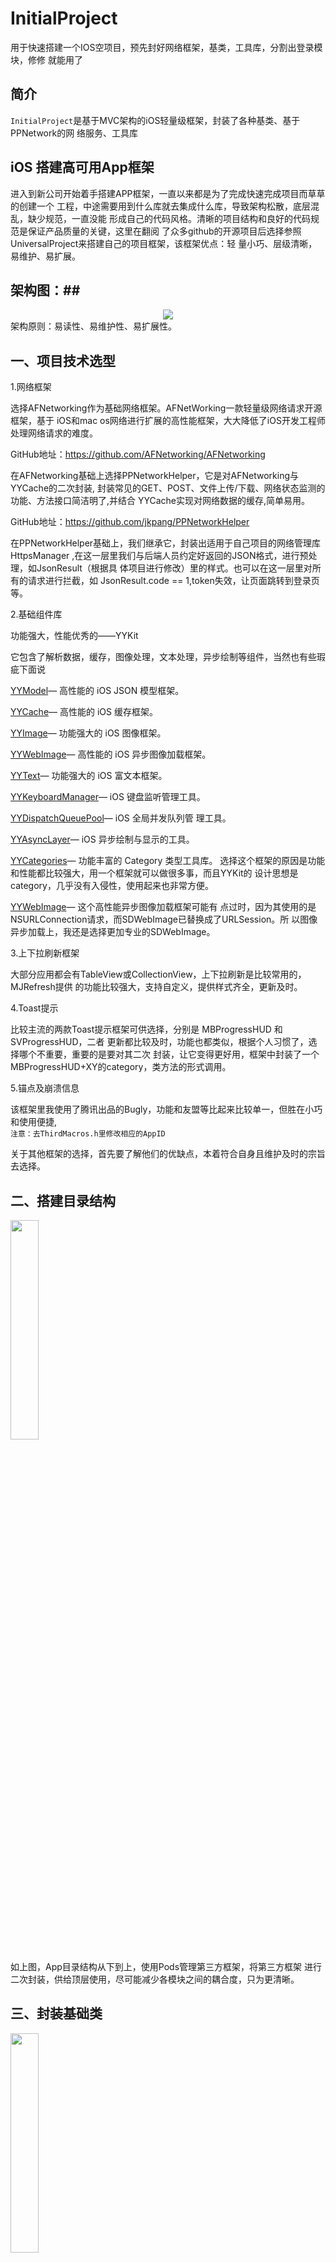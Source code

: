# InitialProject #
用于快速搭建一个IOS空项目，预先封好网络框架，基类，工具库，分割出登录模块，修修
就能用了

## 简介 ##
`InitialProject`是基于MVC架构的iOS轻量级框架，封装了各种基类、基于PPNetwork的网
络服务、工具库

## iOS 搭建高可用App框架 ##

进入到新公司开始着手搭建APP框架，一直以来都是为了完成快速完成项目而草草的创建一个
工程，中途需要用到什么库就去集成什么库，导致架构松散，底层混乱，缺少规范，一直没能
形成自己的代码风格。清晰的项目结构和良好的代码规范是保证产品质量的关键，这里在翻阅
了众多github的开源项目后选择参照UniversalProject来搭建自己的项目框架，该框架优点：轻
量小巧、层级清晰，易维护、易扩展。

## 架构图：##

<div align=center><img src="http://git.zhiqi.cn/junjie/images/raw/master/jiagoutu.png"/></div>
架构原则：易读性、易维护性、易扩展性。  


## 一、项目技术选型 ##

1.网络框架

选择AFNetworking作为基础网络框架。AFNetWorking一款轻量级网络请求开源框架，基于
iOS和mac os网络进行扩展的高性能框架，大大降低了iOS开发工程师处理网络请求的难度。

GitHub地址：https://github.com/AFNetworking/AFNetworking

在AFNetworking基础上选择PPNetworkHelper，它是对AFNetworking与YYCache的二次封装,
封装常见的GET、POST、文件上传/下载、网络状态监测的功能、方法接口简洁明了,并结合
YYCache实现对网络数据的缓存,简单易用。

GitHub地址：https://github.com/jkpang/PPNetworkHelper

在PPNetworkHelper基础上，我们继承它，封装出适用于自己项目的网络管理库HttpsManager
,在这一层里我们与后端人员约定好返回的JSON格式，进行预处理，如JsonResult（根据具
体项目进行修改）里的样式。也可以在这一层里对所有的请求进行拦截，如
JsonResult.code == 1,token失效，让页面跳转到登录页等。

2.基础组件库

功能强大，性能优秀的——YYKit  

它包含了解析数据，缓存，图像处理，文本处理，异步绘制等组件，当然也有些瑕疵下面说

<a href="https://github.com/ibireme/YYModel" target
="_blank" rel="nofollow">YYModel</a>— 高性能的 iOS JSON 模型框架。

<a href="https://github.com/ibireme/YYCache" target=
"_blank" rel="nofollow">YYCache</a>— 高性能的 iOS 缓存框架。

<a href="https://github.com/ibireme/YYImage" target=
"_blank" rel="nofollow">YYImage</a>— 功能强大的 iOS 图像框架。

<a href="https://github.com/ibireme/YYWebImage" 
target="_blank" rel="nofollow">YYWebImage</a>— 高性能的 iOS 异步图像加载框架。

<a href="https://github.com/ibireme/YYText" target
="_blank" rel="nofollow">YYText</a>— 功能强大的 iOS 富文本框架。

<a href="https://github.com/ibireme/YYKeyboardManager"
target="_blank" rel="nofollow">YYKeyboardManager</a>— iOS 键盘监听管理工具。

<a href="https://github.com/ibireme/YYDispatchQueue
Pool" target="_blank" rel="nofollow">YYDispatchQueuePool</a>— iOS 全局并发队列管
理工具。

<a href="https://github.com/ibireme/YYAsyncLayer" 
target="_blank" rel="nofollow">YYAsyncLayer</a>— iOS 异步绘制与显示的工具。

<a href="https://github.com/ibireme/YYCategories" 
target="_blank" rel="nofollow">YYCategories</a>— 功能丰富的 Category 类型工具库。
选择这个框架的原因是功能和性能都比较强大，用一个框架就可以做很多事，而且YYKit的
设计思想是category，几乎没有入侵性，使用起来也非常方便。

<a href="https://github.com/ibireme/YYWebImage" 
target="_blank" rel="nofollow">YYWebImage</a>— 这个高性能异步图像加载框架可能有
点过时，因为其使用的是NSURLConnection请求，而SDWebImage已替换成了URLSession。所
以图像异步加载上，我还是选择更加专业的SDWebImage。

3.上下拉刷新框架

大部分应用都会有TableView或CollectionView，上下拉刷新是比较常用的，MJRefresh提供
的功能比较强大，支持自定义，提供样式齐全，更新及时。

4.Toast提示

比较主流的两款Toast提示框架可供选择，分别是 MBProgressHUD 和 SVProgressHUD，二者
更新都比较及时，功能也都类似，根据个人习惯了，选择哪个不重要，重要的是要对其二次
封装，让它变得更好用，框架中封装了一个MBProgressHUD+XY的category，类方法的形式调用。

5.锚点及崩溃信息

该框架里我使用了腾讯出品的Bugly，功能和友盟等比起来比较单一，但胜在小巧和使用便捷,  
`注意：去ThirdMacros.h里修改相应的AppID`

关于其他框架的选择，首先要了解他们的优缺点，本着符合自身且维护及时的宗旨去选择。

## 二、搭建目录结构 ##
<img src="http://git.zhiqi.cn/junjie/images/raw/master/mulujiegou.jpeg"  width="30%"/>

如上图，App目录结构从下到上，使用Pods管理第三方框架，将第三方框架
进行二次封装，供给顶层使用，尽可能减少各模块之间的耦合度，只为更清晰。

## 三、封装基础类 ##

<img src="http://git.zhiqi.cn/junjie/images/raw/master/appDelegate.jpg"  width="30%"/>


1.AppDelegate是应用的代理，应用级的事件都委托它处理，为了利于阅读和维护新增了一
个AppDelegate+AppService类别，用来处理生命周期之外的业务，AppDelegate作为事件入
口，具体实现直接调用类别里的方法。
***


<img src="http://git.zhiqi.cn/junjie/images/raw/master/modules.png"  width="30%"/>


2.Modules包含了应用内的功能模块，根据底部Tab栏划分并关联实体文件夹，
每个模块内使用的是MVC模式，因为标准的MVC模式会导致Controller文件代码太过于庞大
所以我们增加Service层，用于封装Controller数据请求的代码。
***


<img src="http://git.zhiqi.cn/junjie/images/raw/master/manager.png"  width="30%"/>

3.Manager的定义是全局基础服务，通常使用类方法或者单例来实现，主要包含对应用、
用户的管理和服务，例如网络状态监听、用户快速登录退出操作以及登录状态的获取等。
***

<img src="http://git.zhiqi.cn/junjie/images/raw/master/utils.png"  width="30%"/>


4.Utils文件夹内主要包含全局通用工具，来源于对三方框架的二次封装，或是自己写的工
具类。
***

<img src="http://git.zhiqi.cn/junjie/images/raw/master/base.png"  width="30%"/>

5.Base文件夹用来存放项目的基类，基类作用包含一些定制化的内容，例如页面样式，空数
据页面等，使用基类来实现，可以统一控制，利于维护，减少冗余，也为更清晰。
***

<img src="http://git.zhiqi.cn/junjie/images/raw/master/define.png"  width="30%"/>
<img src="http://git.zhiqi.cn/junjie/images/raw/master/thridParty.png"  width="30%"/>


6.第三方文件夹放一些第三方的类库。

7.全局宏顾名思义是定义了一些全局通用宏。这里定义了五个：

UtilsMacros定义的是一些工具宏，比如获取屏幕宽高，系统版本，数据类型验证等；

URLMacros定义服务器接口地址以及环境开关；

FontAndColorMacros定义全局用的色值、字体大小，这里建议跟设计师共同维护一个设计规范，
例如：定义一个主色调宏 MainColor，色值是 0x333333，我们全局使用MainColor宏作为背
景颜色，当某天App改版，色值改变，我们只需要去更改 0x333333即可，其他代码不需要动
，同时也能一定程度约束设计师，不要随便增加一种颜色，非常接近的颜色应当使用一个。
如果设计师不愿意维护这个规范，你可以尝试打一架，打不过的话，就只能自己维护了。  

ThirdMacros 包含第三方框架相关的定义，例如BuglyAppID等。  

CommonMacros 定义了一些固定的字段标识，如通知的名称等。


